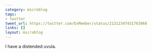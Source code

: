 ```yaml
---
category: microblog
tags:
- twitter
tweet_url: https://twitter.com/ExMember/status/21312347431763968
links: []
layout: microblog
---
```

I have a distended uvula.

